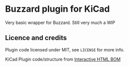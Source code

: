 # Buzzard plugin for KiCad

Very basic wrapper for Buzzard. Still very much a WIP

## Licence and credits

Plugin code licensed under MIT, see `LICENSE` for more info.

KiCad Plugin code/structure from [Interactive HTML BOM](https://github.com/openscopeproject/InteractiveHtmlBom/)
